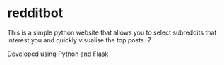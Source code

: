 # redditbot

This is a simple python website that allows you to select subreddits that interest you and quickly visualise the top posts. 7

Developed using Python and Flask
